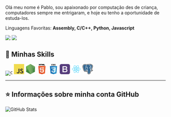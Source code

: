 <p align="left"> 
  Olá meu nome é Pablo, sou apaixonado por computação des de criança, computadores sempre me entrigaram, e hoje eu tenho a oportunidade de estuda-los.
</p>

<p align="left">
  Linguagens Favoritas: <strong>Assembly, C/C++, Python, Javascript</strong>
</p>

<p align="left">

  <a href="https://www.linkedin.com/in/pablovitorino/" alt="Linkedin">
  <img src="https://img.shields.io/badge/-Linkedin-0e76a8?style=flat-square&logo=Linkedin&logoColor=white&link=pablovitorino" /></a>

  <a href="https://instagram.com/_pablovitorino">
  <img src="https://img.shields.io/badge/-Instagram-DF0174?style=flat-square&labelColor=DF0174&logo=instagram&logoColor=white&link=_pablovitorino"/></a>
</p>

## 🚀 Minhas Skills

<code><img height="32" src="https://cdn.iconscout.com/icon/free/png-512/c-programming-569564.png" alt="C"/></code>
<code><img height="32" src="https://raw.githubusercontent.com/github/explore/80688e429a7d4ef2fca1e82350fe8e3517d3494d/topics/javascript/javascript.png" alt="Javascript"/></code>
<code><img height="32" src="https://raw.githubusercontent.com/github/explore/80688e429a7d4ef2fca1e82350fe8e3517d3494d/topics/nodejs/nodejs.png" alt="Nodejs"/></code>
<code><img height="32" src="https://raw.githubusercontent.com/github/explore/80688e429a7d4ef2fca1e82350fe8e3517d3494d/topics/html/html.png" alt="HTML5"/></code>
<code><img height="32" src="https://raw.githubusercontent.com/github/explore/80688e429a7d4ef2fca1e82350fe8e3517d3494d/topics/css/css.png" alt="CSS"/></code>
<code><img height="32" src="https://raw.githubusercontent.com/github/explore/80688e429a7d4ef2fca1e82350fe8e3517d3494d/topics/bootstrap/bootstrap.png" alt="Bootstrap"/></code>
<code><img height="32" src="https://raw.githubusercontent.com/github/explore/80688e429a7d4ef2fca1e82350fe8e3517d3494d/topics/react/react.png" alt="React"/></code>
<code><img height="32" src="https://raw.githubusercontent.com/github/explore/80688e429a7d4ef2fca1e82350fe8e3517d3494d/topics/postgresql/postgresql.png" alt="PostegreSQL"/></code>

---

## ⭐ Informações sobre minha conta GitHub
![GitHub Stats](https://github-readme-stats.vercel.app/api?username=tstwroot&show_icons=true)
